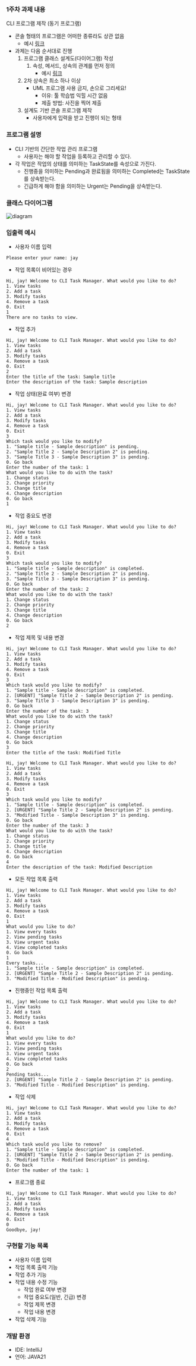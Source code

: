 ### 1주차 과제 내용

CLI 프로그램 제작 (동기 프로그램)

- 콘솔 형태의 프로그램은 어떠한 종류라도 상관 없음
    - 예시 [링크](https://www.youtube.com/watch?v=EKy4m5FxhjE)
- 과제는 다음 순서대로 진행
    1. 프로그램 클래스 설계도(다이어그램) 작성
        1. 속성, 메서드, 상속의 관계를 먼저 정의
            - 예시 [링크](https://blog.kakaocdn.net/dn/KKHyA/btrb7uJR0y0/fCTJikYRHAQWhJP5yA3x00/img.png)
    2. 2차 상속은 최소 하나 이상
        - UML 프로그램 사용 금지, 손으로 그리세요!
          - 이유: 툴 학습법 익힐 시간 없음
          - 제출 방법: 사진을 찍어 제출
    3. 설계도 기반 콘솔 프로그램 제작
        - 사용자에게 입력을 받고 진행이 되는 형태

### 프로그램 설명

- CLI 기반의 간단한 작업 관리 프로그램
    - 사용자는 해야 할 작업을 등록하고 관리할 수 있다.
- 각 작업은 작업의 상태를 의미하는 TaskState를 속성으로 가진다.
    - 진행중을 의미하는 Pending과 완료됨을 의미하는 Completed는 TaskState를 상속받는다.
    - 긴급하게 해야 함을 의미하는 Urgent는 Pending을 상속받는다.

### 클래스 다이어그램

![diagram](https://github.com/user-attachments/assets/619feb1c-cc13-4130-bed2-0eef9ceff4c9)

### 입출력 예시

- 사용자 이름 입력

```
Please enter your name: jay
```

- 작업 목록이 비어있는 경우

```
Hi, jay! Welcome to CLI Task Manager. What would you like to do?
1. View tasks
2. Add a task
3. Modify tasks
4. Remove a task
0. Exit
1
There are no tasks to view.
```

- 작업 추가

```
Hi, jay! Welcome to CLI Task Manager. What would you like to do?
1. View tasks
2. Add a task
3. Modify tasks
4. Remove a task
0. Exit
2
Enter the title of the task: Sample title
Enter the description of the task: Sample description
```

- 작업 상태(완료 여부) 변경


```
Hi, jay! Welcome to CLI Task Manager. What would you like to do?
1. View tasks
2. Add a task
3. Modify tasks
4. Remove a task
0. Exit
3
Which task would you like to modify?
1. "Sample title - Sample description" is pending.
2. "Sample Title 2 - Sample Description 2" is pending.
3. "Sample Title 3 - Sample Description 3" is pending.
0. Go back
Enter the number of the task: 1
What would you like to do with the task?
1. Change status
2. Change priority
3. Change title
4. Change description
0. Go back
1
```

- 작업 중요도 변경

```
Hi, jay! Welcome to CLI Task Manager. What would you like to do?
1. View tasks
2. Add a task
3. Modify tasks
4. Remove a task
0. Exit
3
Which task would you like to modify?
1. "Sample title - Sample description" is completed.
2. "Sample Title 2 - Sample Description 2" is pending.
3. "Sample Title 3 - Sample Description 3" is pending.
0. Go back
Enter the number of the task: 2
What would you like to do with the task?
1. Change status
2. Change priority
3. Change title
4. Change description
0. Go back
2
```

- 작업 제목 및 내용 변경

```
Hi, jay! Welcome to CLI Task Manager. What would you like to do?
1. View tasks
2. Add a task
3. Modify tasks
4. Remove a task
0. Exit
3
Which task would you like to modify?
1. "Sample title - Sample description" is completed.
2. [URGENT] "Sample Title 2 - Sample Description 2" is pending.
3. "Sample Title 3 - Sample Description 3" is pending.
0. Go back
Enter the number of the task: 3
What would you like to do with the task?
1. Change status
2. Change priority
3. Change title
4. Change description
0. Go back
3
Enter the title of the task: Modified Title

Hi, jay! Welcome to CLI Task Manager. What would you like to do?
1. View tasks
2. Add a task
3. Modify tasks
4. Remove a task
0. Exit
3
Which task would you like to modify?
1. "Sample title - Sample description" is completed.
2. [URGENT] "Sample Title 2 - Sample Description 2" is pending.
3. "Modified Title - Sample Description 3" is pending.
0. Go back
Enter the number of the task: 3
What would you like to do with the task?
1. Change status
2. Change priority
3. Change title
4. Change description
0. Go back
4
Enter the description of the task: Modified Description
```

- 모든 작업 목록 출력

```
Hi, jay! Welcome to CLI Task Manager. What would you like to do?
1. View tasks
2. Add a task
3. Modify tasks
4. Remove a task
0. Exit
1
What would you like to do?
1. View every tasks
2. View pending tasks
3. View urgent tasks
4. View completed tasks
0. Go back
1
Every tasks...
1. "Sample title - Sample description" is completed.
2. [URGENT] "Sample Title 2 - Sample Description 2" is pending.
3. "Modified Title - Modified Description" is pending.
```

- 진행중인 작업 목록 출력

```
Hi, jay! Welcome to CLI Task Manager. What would you like to do?
1. View tasks
2. Add a task
3. Modify tasks
4. Remove a task
0. Exit
1
What would you like to do?
1. View every tasks
2. View pending tasks
3. View urgent tasks
4. View completed tasks
0. Go back
2
Pending tasks...
2. [URGENT] "Sample Title 2 - Sample Description 2" is pending.
3. "Modified Title - Modified Description" is pending.
```

- 작업 삭제

```
Hi, jay! Welcome to CLI Task Manager. What would you like to do?
1. View tasks
2. Add a task
3. Modify tasks
4. Remove a task
0. Exit
4
Which task would you like to remove?
1. "Sample title - Sample description" is completed.
2. [URGENT] "Sample Title 2 - Sample Description 2" is pending.
3. "Modified Title - Modified Description" is pending.
0. Go back
Enter the number of the task: 1
```

- 프로그램 종료

```
Hi, jay! Welcome to CLI Task Manager. What would you like to do?
1. View tasks
2. Add a task
3. Modify tasks
4. Remove a task
0. Exit
0
Goodbye, jay!
```

### 구현할 기능 목록

- 사용자 이름 입력
- 작업 목록 출력 기능
- 작업 추가 기능
- 작업 내용 수정 기능
    - 작업 완료 여부 변경
    - 작업 중요도(일반, 긴급) 변경
    - 작업 제목 변경
    - 작업 내용 변경
- 작업 삭제 기능

### 개발 환경

- IDE: IntelliJ
- 언어: JAVA21
